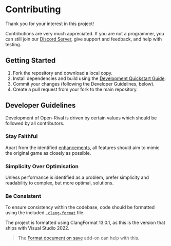 # Contributing

Thank you for your interest in this project!

Contributions are very much appreciated. If you are not a programmer, you can still join our [Discord Server](https://discord.gg/R7E4KWT), give support and feedback, and help with testing.

## Getting Started

1. Fork the repository and download a local copy.
2. Install dependencies and build using the [Development Quickstart Guide](/docs/dev_quickstart.md).
3. Commit your changes (following the Developer Guidelines, below).
4. Create a pull request from your fork to the main repository.

## Developer Guidelines

Development of Open-Rival is driven by certain values which should be followed by all contributors.

### Stay Faithful

Apart from the identified [enhancements](/docs/TODO.md#enhancements), all features should aim to mimic the original game as closely as possible.

### Simplicity Over Optimisation

Unless performance is identified as a problem, prefer simplicity and readability to complex, but more optimal, solutions.

### Be Consistent

To ensure consistency within the codebase, code should be formatted using the included [`.clang-format`](/.clang-format) file.

The project is formatted using ClangFormat 13.0.1, as this is the version that ships with Visual Studio 2022.

> The [Format document on save](https://marketplace.visualstudio.com/items?itemName=mynkow.FormatdocumentonSave) add-on can help with this.
